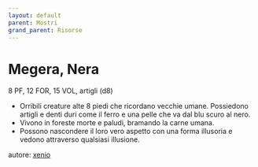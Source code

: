 ```yaml
---
layout: default
parent: Mostri
grand_parent: Risorse
---
```


# Megera, Nera
8 PF, 12 FOR, 15 VOL, artigli (d8)
- Orribili creature alte 8 piedi che ricordano vecchie umane. Possiedono artigli e denti duri come il ferro e una pelle che va dal blu scuro al nero.
- Vivono in foreste morte e paludi, bramando la carne umana.
- Possono nascondere il loro vero aspetto con una forma illusoria e vedono attraverso qualsiasi illusione.

autore: [xenio](https://xenioinabottle.blogspot.com)

